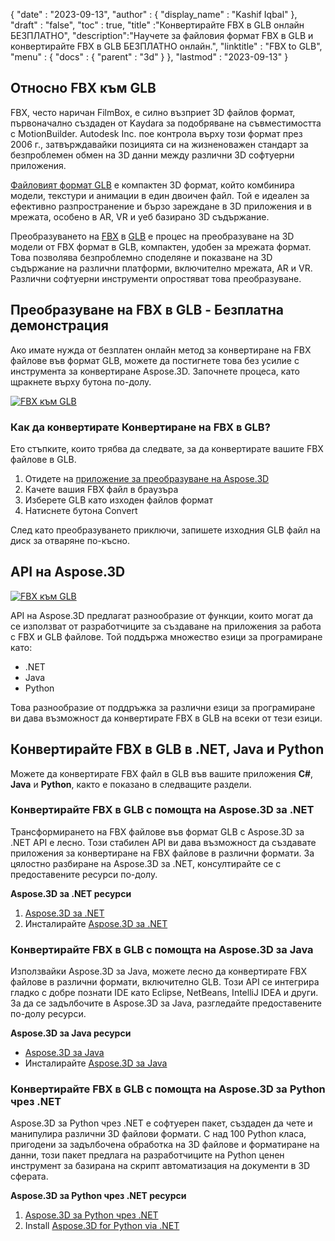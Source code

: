 {
  "date" : "2023-09-13",
  "author" : {
    "display_name" : "Kashif Iqbal"
},
  "draft" : "false",
  "toc" : true,
  "title" :"Конвертирайте FBX в GLB онлайн БЕЗПЛАТНО",
  "description":"Научете за файловия формат FBX в GLB и конвертирайте FBX в GLB БЕЗПЛАТНО онлайн.",
  "linktitle" : "FBX to GLB",
  "menu" : {
    "docs" : {
      "parent" : "3d"
}
},
  "lastmod" : "2023-09-13"
}

## Относно FBX към GLB

FBX, често наричан FilmBox, е силно възприет 3D файлов формат, първоначално създаден от Kaydara за подобряване на съвместимостта с MotionBuilder. Autodesk Inc. пое контрола върху този формат през 2006 г., затвърждавайки позицията си на жизненоважен стандарт за безпроблемен обмен на 3D данни между различни 3D софтуерни приложения.

[Файловият формат GLB](/bg/3d/glb/) е компактен 3D формат, който комбинира модели, текстури и анимации в един двоичен файл. Той е идеален за ефективно разпространение и бързо зареждане в 3D приложения и в мрежата, особено в AR, VR и уеб базирано 3D съдържание.

Преобразуването на [FBX](/bg/3d/fbx/) в [GLB](/bg/3d/glb/) е процес на преобразуване на 3D модели от FBX формат в GLB, компактен, удобен за мрежата формат. Това позволява безпроблемно споделяне и показване на 3D съдържание на различни платформи, включително мрежата, AR и VR. Различни софтуерни инструменти опростяват това преобразуване.

## Преобразуване на FBX в GLB - Безплатна демонстрация

Ако имате нужда от безплатен онлайн метод за конвертиране на FBX файлове във формат GLB, можете да постигнете това без усилие с инструмента за конвертиране Aspose.3D. Започнете процеса, като щракнете върху бутона по-долу.

[![FBX към GLB](../fbx-to-glb.png)](https://products.aspose.app/cad/conversion/fbx-to-GLB)

### Как да конвертирате Конвертиране на FBX в GLB?

Ето стъпките, които трябва да следвате, за да конвертирате вашите FBX файлове в GLB.

1. Отидете на [приложение за преобразуване на Aspose.3D](https://products.aspose.app/cad/conversion/fbx-to-glb)
1. Качете вашия FBX файл в браузъра
1. Изберете GLB като изходен файлов формат
1. Натиснете бутона Convert

След като преобразуването приключи, запишете изходния GLB файл на диск за отваряне по-късно.

## API на Aspose.3D

[![FBX към GLB](../try-aspose-3d.png)](https://products.aspose.com/3d/)

API на Aspose.3D предлагат разнообразие от функции, които могат да се използват от разработчиците за създаване на приложения за работа с FBX и GLB файлове. Той поддържа множество езици за програмиране като:

* .NET
* Java
* Python

Това разнообразие от поддръжка за различни езици за програмиране ви дава възможност да конвертирате FBX в GLB на всеки от тези езици.

## Конвертирайте FBX в GLB в .NET, Java и Python

Можете да конвертирате FBX файл в GLB във вашите приложения **C#**, **Java** и **Python**, както е показано в следващите раздели.

### Конвертирайте FBX в GLB с помощта на Aspose.3D за .NET

Трансформирането на FBX файлове във формат GLB с Aspose.3D за .NET API е лесно. Този стабилен API ви дава възможност да създавате приложения за конвертиране на FBX файлове в различни формати. За цялостно разбиране на Aspose.3D за .NET, консултирайте се с предоставените ресурси по-долу.

**Aspose.3D за .NET ресурси**

1. [Aspose.3D за .NET](https://products.aspose.com/3d/net/)
1. Инсталирайте [Aspose.3D за .NET](https://docs.aspose.com/3d/net/installation/)

### Конвертирайте FBX в GLB с помощта на Aspose.3D за Java

Използвайки Aspose.3D за Java, можете лесно да конвертирате FBX файлове в различни формати, включително GLB. Този API се интегрира гладко с добре познати IDE като Eclipse, NetBeans, IntelliJ IDEA и други. За да се задълбочите в Aspose.3D за Java, разгледайте предоставените по-долу ресурси.

**Aspose.3D за Java ресурси**

* [Aspose.3D за Java](https://products.aspose.com/3d/java/)
* Инсталирайте [Aspose.3D за Java](https://docs.aspose.com/3d/java/installation/)

### Конвертирайте FBX в GLB с помощта на Aspose.3D за Python чрез .NET

Aspose.3D за Python чрез .NET е софтуерен пакет, създаден да чете и манипулира различни 3D файлови формати. С над 100 Python класа, пригодени за задълбочена обработка на 3D файлове и форматиране на данни, този пакет предлага на разработчиците на Python ценен инструмент за базирана на скрипт автоматизация на документи в 3D сферата.

**Aspose.3D за Python чрез .NET ресурси**

1. [Aspose.3D за Python чрез .NET](https://products.aspose.com/3d/python-net/)
1. Install [Aspose.3D for Python via .NET](https://releases.aspose.com/3d/python-net/)
